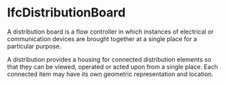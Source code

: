IfcDistributionBoard
====================
A distribution board is a flow controller in which instances of electrical or
communication devices are brought together at a single place for a particular
purpose.  
  
A distribution provides a housing for connected distribution elements so that
they can be viewed, operated or acted upon from a single place. Each connected
item may have its own geometric representation and location.  



